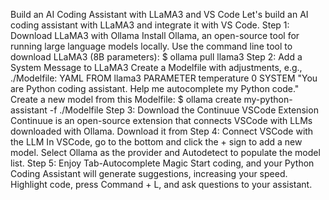 Build an AI Coding Assistant with LLaMA3 and VS Code
Let's build an AI coding assistant with LLaMA3 and integrate it with VS Code.
Step 1: Download LLaMA3 with Ollama
Install Ollama, an open-source tool for running large language models locally.
Use the command line tool to download LLaMA3 (8B parameters): $ ollama pull llama3
Step 2: Add a System Message to LLaMA3
Create a Modelfile with adjustments, e.g., ./Modelfile:
YAML
FROM llama3
PARAMETER temperature 0
SYSTEM "You are Python coding assistant. Help me autocomplete my Python code."
Create a new model from this Modelfile: $ ollama create my-python-assistant -f ./Modelfile
Step 3: Download the Continuue VSCode Extension
Continuue is an open-source extension that connects VSCode with LLMs downloaded with Ollama.
Download it from 
Step 4: Connect VSCode with the LLM
In VSCode, go to the bottom and click the + sign to add a new model.
Select Ollama as the provider and Autodetect to populate the model list.
Step 5: Enjoy Tab-Autocomplete Magic
Start coding, and your Python Coding Assistant will generate suggestions, increasing your speed.
Highlight code, press Command + L, and ask questions to your assistant.
